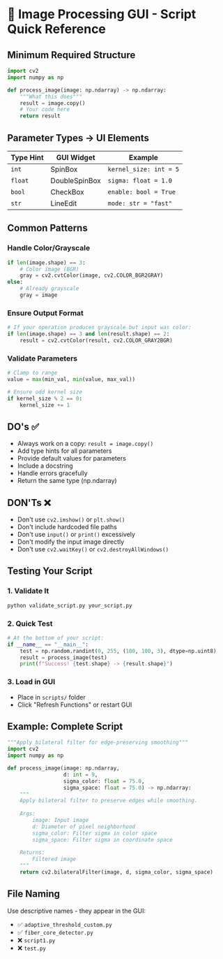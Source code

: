 # 🎯 Image Processing GUI - Script Quick Reference

## Minimum Required Structure
```python
import cv2
import numpy as np

def process_image(image: np.ndarray) -> np.ndarray:
    """What this does"""
    result = image.copy()
    # Your code here
    return result
```

## Parameter Types → UI Elements
| Type Hint | GUI Widget | Example |
|-----------|------------|---------|
| `int` | SpinBox | `kernel_size: int = 5` |
| `float` | DoubleSpinBox | `sigma: float = 1.0` |
| `bool` | CheckBox | `enable: bool = True` |
| `str` | LineEdit | `mode: str = "fast"` |

## Common Patterns

### Handle Color/Grayscale
```python
if len(image.shape) == 3:
    # Color image (BGR)
    gray = cv2.cvtColor(image, cv2.COLOR_BGR2GRAY)
else:
    # Already grayscale
    gray = image
```

### Ensure Output Format
```python
# If your operation produces grayscale but input was color:
if len(image.shape) == 3 and len(result.shape) == 2:
    result = cv2.cvtColor(result, cv2.COLOR_GRAY2BGR)
```

### Validate Parameters
```python
# Clamp to range
value = max(min_val, min(value, max_val))

# Ensure odd kernel size
if kernel_size % 2 == 0:
    kernel_size += 1
```

## DO's ✅
- Always work on a copy: `result = image.copy()`
- Add type hints for all parameters
- Provide default values for parameters
- Include a docstring
- Handle errors gracefully
- Return the same type (np.ndarray)

## DON'Ts ❌
- Don't use `cv2.imshow()` or `plt.show()`
- Don't include hardcoded file paths
- Don't use `input()` or `print()` excessively
- Don't modify the input image directly
- Don't use `cv2.waitKey()` or `cv2.destroyAllWindows()`

## Testing Your Script

### 1. Validate It
```bash
python validate_script.py your_script.py
```

### 2. Quick Test
```python
# At the bottom of your script:
if __name__ == "__main__":
    test = np.random.randint(0, 255, (100, 100, 3), dtype=np.uint8)
    result = process_image(test)
    print(f"Success! {test.shape} -> {result.shape}")
```

### 3. Load in GUI
- Place in `scripts/` folder
- Click "Refresh Functions" or restart GUI

## Example: Complete Script
```python
"""Apply bilateral filter for edge-preserving smoothing"""
import cv2
import numpy as np

def process_image(image: np.ndarray, 
                  d: int = 9,
                  sigma_color: float = 75.0,
                  sigma_space: float = 75.0) -> np.ndarray:
    """
    Apply bilateral filter to preserve edges while smoothing.
    
    Args:
        image: Input image
        d: Diameter of pixel neighborhood
        sigma_color: Filter sigma in color space
        sigma_space: Filter sigma in coordinate space
        
    Returns:
        Filtered image
    """
    return cv2.bilateralFilter(image, d, sigma_color, sigma_space)
```

## File Naming
Use descriptive names - they appear in the GUI:
- ✅ `adaptive_threshold_custom.py`
- ✅ `fiber_core_detector.py`
- ❌ `script1.py`
- ❌ `test.py`